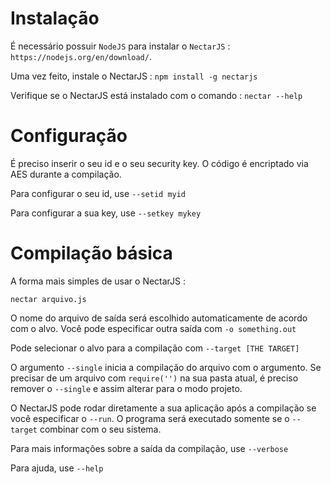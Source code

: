 # Instalação

É necessário possuir `NodeJS` para instalar o `NectarJS` : `https://nodejs.org/en/download/`.

Uma vez feito, instale o NectarJS : `npm install -g nectarjs`

Verifique se o NectarJS está instalado com o comando : `nectar --help`

# Configuração

É preciso inserir o seu id e o seu security key. O código é encriptado via AES durante a compilação.

Para configurar o seu id, use `--setid myid`

Para configurar a sua key, use `--setkey mykey`

# Compilação básica

A forma mais simples de usar o NectarJS :

```
nectar arquivo.js
```

O nome do arquivo de saída será escolhido automaticamente de acordo com o alvo. Você pode especificar outra saída com `-o something.out`

Pode selecionar o alvo para a compilação com `--target [THE TARGET]`

O argumento `--single` inicia a compilação do arquivo com o argumento. Se precisar de um arquivo com `require('')` na sua pasta atual, é preciso remover o `--single` e assim alterar para o modo projeto.

O NectarJS pode rodar diretamente a sua aplicação após a compilação se você especificar o `--run`. O programa será executado somente se o `--target` combinar com o seu sistema.

Para mais informações sobre a saída da compilação, use `--verbose`

Para ajuda, use `--help`
